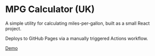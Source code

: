 # MPG Calculator (UK)

A simple utility for calculating miles-per-gallon, built as a small React project.

Deploys to GitHub Pages via a manually triggered Actions workflow.

[Demo](https://robertbckly.github.io/mpg-calculator-new/)
